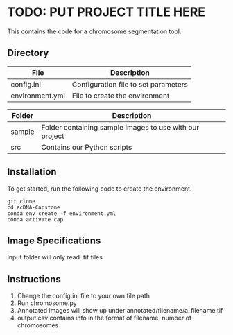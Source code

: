# TODO: PUT PROJECT TITLE HERE 
This contains the code for a chromosome segmentation tool.

## Directory

| File      | Description |
| ----------- | ----------- |
| config.ini      | Configuration file to set parameters       |
| environment.yml   | File to create the environment        |



| Folder      | Description |
| ----------- | ----------- |
| sample      | Folder containing sample images to use with our project       |
| src   | Contains our Python scripts        |

## Installation
To get started, run the following code to create the environment.

```
git clone 
cd ecDNA-Capstone
conda env create -f environment.yml
conda activate cap
```

## Image Specifications
Input folder will only read .tif files

## Instructions
1. Change the config.ini file to your own file path
2. Run chromosome.py
3. Annotated images will show up under annotated/filename/a_filename.tif
4. output.csv contains info in the format of filename, number of chromosomes
